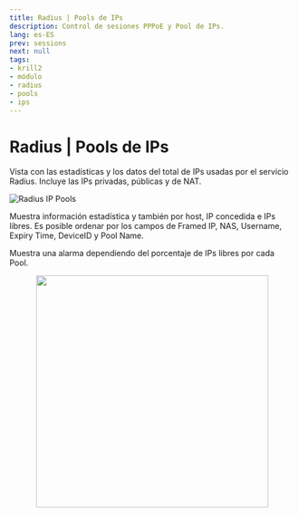 ```yaml
---
title: Radius | Pools de IPs
description: Control de sesiones PPPoE y Pool de IPs.
lang: es-ES
prev: sessions
next: null
tags:
- krill2
- módulo
- radius
- pools
- ips
---
```

# Radius | Pools de IPs

Vista con las estadísticas y los datos del total de IPs usadas por el servicio Radius. Incluye las IPs privadas, públicas y de NAT.

![Radius IP Pools](@images/krill2/radius/0201.png)

Muestra información estadística y también por host, IP concedida e IPs libres. Es posible ordenar por los campos de Framed IP, NAS, Username, Expiry Time, DeviceID y Pool Name.

Muestra una alarma dependiendo del porcentaje de IPs libres por cada Pool.

<p align="center"><img src="@images/krill2/radius/0202.png" max-width=30% width=410;></p>
